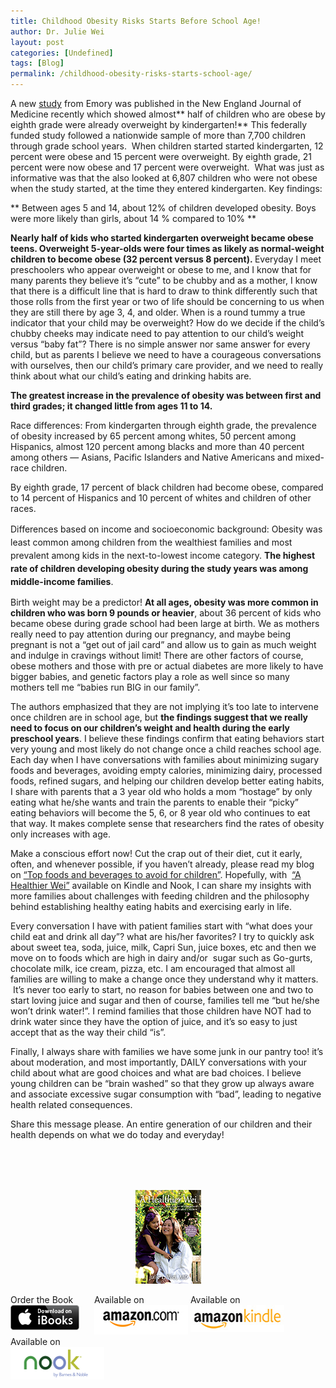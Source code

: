 ```yaml
---
title: Childhood Obesity Risks Starts Before School Age!
author: Dr. Julie Wei
layout: post
categories: [Undefined]
tags: [Blog]
permalink: /childhood-obesity-risks-starts-school-age/
---
```

A new [study][1] from Emory was published in the New England Journal of Medicine recently which showed almost** half of children who are obese by eighth grade were already overweight by kindergarten!** This federally funded study followed a nationwide sample of more than 7,700 children through grade school years.  When children started started kindergarten, 12 percent were obese and 15 percent were overweight. By eighth grade, 21 percent were now obese and 17 percent were overweight.  What was just as informative was that the also looked at 6,807 children who were not obese when the study started, at the time they entered kindergarten. Key findings:

** Between ages 5 and 14, about 12% of children developed obesity. Boys were more likely than girls, about 14 % compared to 10% **

<p id="yui_3_9_1_1_1391074931266_4387">
  <strong>Nearly half of kids who started kindergarten overweight became obese teens. Overweight 5-year-olds were four times as likely as normal-weight children to become obese (32 percent versus 8 percent). </strong>Everyday I meet preschoolers who appear overweight or obese to me, and I know that for many parents they believe it&#8217;s &#8220;cute&#8221; to be chubby and as a mother, I know that there is a difficult line that is hard to draw to think differently such that those rolls from the first year or two of life should be concerning to us when they are still there by age 3, 4, and older. When is a round tummy a true indicator that your child may be overweight? How do we decide if the child&#8217;s chubby cheeks may indicate need to pay attention to our child&#8217;s weight versus &#8220;baby fat&#8221;? There is no simple answer nor same answer for every child, but as parents I believe we need to have a courageous conversations with ourselves, then our child&#8217;s primary care provider, and we need to really think about what our child&#8217;s eating and drinking habits are.
</p>

<p id="yui_3_9_1_1_1391074931266_4421">
  <strong>The greatest increase in the prevalence of obesity was between first and third grades; it changed little from ages 11 to 14.</strong>
</p>

<p id="yui_3_9_1_1_1391074931266_4431">
  Race differences: From kindergarten through eighth grade, the prevalence of obesity increased by 65 percent among whites, 50 percent among Hispanics, almost 120 percent among blacks and more than 40 percent among others — Asians, Pacific Islanders and Native Americans and mixed-race children.
</p>

By eighth grade, 17 percent of black children had become obese, compared to 14 percent of Hispanics and 10 percent of whites and children of other races.

<div>
  <span style="line-height: 1.5em;">Differences based on income and socioeconomic background: Obesity was least common among children from the wealthiest families and most prevalent among kids in the next-to-lowest income category. <strong>The highest rate of children developing obesity during the study years was among middle-income families</strong>.</span>
</div>

Birth weight may be a predictor! **At all ages, obesity was more common in children who was born 9 pounds or heavier**, about 36 percent of kids who became obese during grade school had been large at birth. We as mothers really need to pay attention during our pregnancy, and maybe being pregnant is not a &#8220;get out of jail card&#8221; and allow us to gain as much weight and indulge in cravings without limit! There are other factors of course, obese mothers and those with pre or actual diabetes are more likely to have bigger babies, and genetic factors play a role as well since so many mothers tell me &#8220;babies run BIG in our family&#8221;.

<p id="yui_3_9_1_1_1391074931266_4462">
  The authors emphasized that they are not implying it&#8217;s too late to intervene once children are in school age, but <strong>the findings suggest that we really need to focus on our children&#8217;s weight and health during the early preschool years</strong>. I believe these findings confirm that eating behaviors start very young and most likely do not change once a child reaches school age. Each day when I have conversations with families about minimizing sugary foods and beverages, avoiding empty calories, minimizing dairy, processed foods, refined sugars, and helping our children develop better eating habits, I share with parents that a 3 year old who holds a mom &#8220;hostage&#8221; by only eating what he/she wants and train the parents to enable their &#8220;picky&#8221; eating behaviors will become the 5, 6, or 8 year old who continues to eat that way. It makes complete sense that researchers find the rates of obesity only increases with age.
</p>

Make a conscious effort now! Cut the crap out of their diet, cut it early, often, and whenever possible, if you haven&#8217;t already, please read my blog on [&#8220;Top foods and beverages to avoid for children&#8221;][2]. Hopefully, with  [&#8220;A Healthier Wei&#8221;][3] available on Kindle and Nook, I can share my insights with more families about challenges with feeding children and the philosophy behind establishing healthy eating habits and exercising early in life.

Every conversation I have with patient families start with &#8220;what does your child eat and drink all day&#8221;? what are his/her favorites? I try to quickly ask about sweet tea, soda, juice, milk, Capri Sun, juice boxes, etc and then we move on to foods which are high in dairy and/or  sugar such as Go-gurts, chocolate milk, ice cream, pizza, etc. I am encouraged that almost all families are willing to make a change once they understand why it matters.  It&#8217;s never too early to start, no reason for babies between one and two to start loving juice and sugar and then of course, families tell me &#8220;but he/she won&#8217;t drink water!&#8221;. I remind families that those children have NOT had to drink water since they have the option of juice, and it&#8217;s so easy to just accept that as the way their child &#8220;is&#8221;.

Finally, I always share with families we have some junk in our pantry too! it&#8217;s about moderation, and most importantly, DAILY conversations with your child about what are good choices and what are bad choices. I believe young children can be &#8220;brain washed&#8221; so that they grow up always aware and associate excessive sugar consumption with &#8220;bad&#8221;, leading to negative health related consequences.

Share this message please. An entire generation of our children and their health depends on what we do today and everyday!

<span style="line-height: 1.5em;"> </span>

&nbsp;

<span style="width:105px;display:table;margin:0 auto;"><a href="the-book/"><img src="/wp-content/uploads/2014/04/AHealthierWei_cover_150.png" /></a></span>

<p style="height:80px">
  <span style="width:130px;display:inline-block;vertical-align:top;"> Order the Book <a href="https://itunes.apple.com/us/book/a-healthier-wei/id806784060?ls=1&mt=11#" target="_blank" > <img class="size-full wp-image-944" alt="Apple iBooks" title="Apple iBooks" src="/wp-content/uploads/2014/02/Download_on_iBooks_Badge_US-UK_110x40_090513.png" width="110" height="40" /></a> </span> <span style="width:150px;display:inline-block;vertical-align:top;">Available on <a href="http://amzn.to/1fSNqeb" target="_blank" > <img class="size-full wp-image-945" alt="Amazon.com" title="Amazon.com" src="/wp-content/uploads/2014/02/amazon_com_logo_160.jpg" width="160" height="47" /> </a> </span> <span  style="width:150px;display:inline-block;vertical-align:top;">Available on <a href="http://amzn.to/1eHEfNl" target="_blank" > <img class="size-full wp-image-946" alt="Amazon Kindle" title="Amazon Kindle" src="/wp-content/uploads/2014/02/kindle_logo_160.jpg" width="160" height="43" /> </a> </span> <span style="width:150px;display:inline-block;vertical-align:top;">Available on <a href="http://www.barnesandnoble.com/w/a-healthier-wei-julie-wei/1118260302?ean=2940148244592&itm=1&usri=2940148244592" target="_blank" > <img class="size-full wp-image-947" alt="Nook" title="Nook" src="/wp-content/uploads/2014/02/nook_logo_160.png" width="160" height="52" /></a> </span>
</p>


 [1]: http://news.yahoo.com/study-kids-39-obesity-risk-starts-school-age-220118716.html
 [2]: top-foods-and-beverages-i-avoid-at-grocery-stores/ "Top Foods and Beverages to Avoid for Children"
 [3]: the-book/ "The Book"
 [4]: the-book